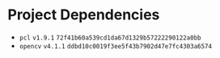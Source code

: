 # Project Dependencies

- `pcl` `v1.9.1` `72f41b60a539cd1da67d1329b57222290122a0bb`
- `opencv` `v4.1.1` `ddbd10c0019f3ee5f43b7902d47e7fc4303a6574`

